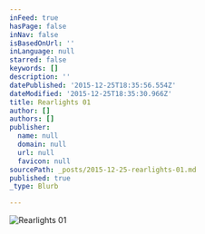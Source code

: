 ```yaml
---
inFeed: true
hasPage: false
inNav: false
isBasedOnUrl: ''
inLanguage: null
starred: false
keywords: []
description: ''
datePublished: '2015-12-25T18:35:56.554Z'
dateModified: '2015-12-25T18:35:30.966Z'
title: Rearlights 01
author: []
authors: []
publisher:
  name: null
  domain: null
  url: null
  favicon: null
sourcePath: _posts/2015-12-25-rearlights-01.md
published: true
_type: Blurb

---
```

![Rearlights 01](https://the-grid-user-content.s3-us-west-2.amazonaws.com/d3c8c29d-4df0-4b93-a78a-3c62263fb717.jpg)